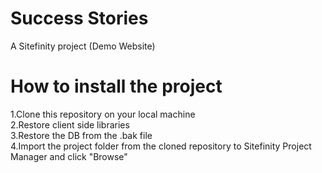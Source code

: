# Success Stories

A Sitefinity project (Demo Website)

# How to install the project

1.Clone this repository on your local machine
<br>
2.Restore client side libraries
<br>
3.Restore the DB from the .bak file
<br>
4.Import the project folder from the cloned repository to Sitefinity Project Manager and click "Browse"
